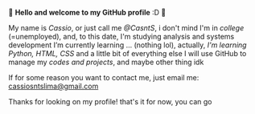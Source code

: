  🎉 **Hello and welcome to my GitHub profile** :D 🎉

My name is _Cassio_, or just call me *@CasntS*, i don't mind
I'm in *college* (=unemployed), and, to this date, I'm studying analysis and systems development
I’m currently learning ... (nothing lol), actually, *I'm learning Python, HTML, CSS* and a little bit of everything else
I will use GitHub to manage my *codes and projects*, and maybe other thing idk

If for some reason you want to contact me, just email me: cassiosntslima@gmail.com

Thanks for looking on my profile!
that's it for now, you can go

